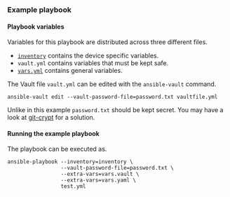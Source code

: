 ### Example playbook

#### Playbook variables

Variables for this playbook are distributed across three different files.

* [`inventory`](inventory) contains the device specific variables.
* `vault.yml` contains variables that must be kept safe.
* [`vars.yml`](vars.yml) contains general variables.

The Vault file `vault.yml` can be edited with the `ansible-vault` command.

```
ansible-vault edit --vault-password-file=password.txt vaultfile.yml
```

Unlike in this example `password.txt` should be kept secret. You may have
a look at [git-crypt](https://www.agwa.name/projects/git-crypt/) for a solution.

#### Running the example playbook

The playbook can be executed as.

```
ansible-playbook --inventory=inventory \
                 --vault-password-file=password.txt \
				 --extra-vars=vars.vault \
				 --extra-vars=vars.yaml \
                 test.yml
```
